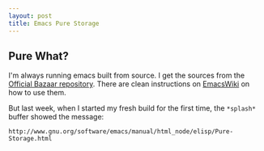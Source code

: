 ```yaml
--- 
layout: post
title: Emacs Pure Storage
---
```

## Pure What?
I'm always running emacs built from source. I get the sources from the [Official Bazaar repository](http://savannah.gnu.org/projects/emacs/).
There are clean instructions on [EmacsWiki](http://www.emacswiki.org/emacs/BzrForEmacsCasualDevs) on how to use them.

But last week, when I started my fresh build for the first time, the `*splash*` buffer showed the message:

    http://www.gnu.org/software/emacs/manual/html_node/elisp/Pure-Storage.html

